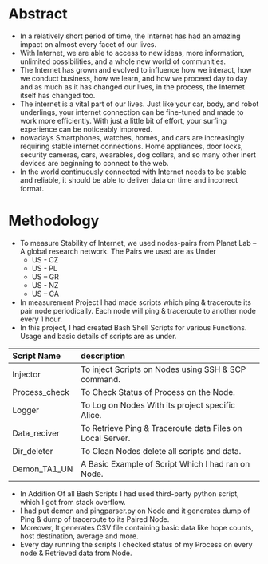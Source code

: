# Abstract 
- In a relatively short period of time, the Internet has had an amazing impact on almost every facet of our lives. 
- With Internet, we are able to access to new ideas, more information, unlimited possibilities, and a whole new world of communities.
- The Internet has grown and evolved to influence how we interact, how we conduct business, how we learn, and how we proceed day to day and as much as it has changed our lives, in the process, the Internet itself has changed too.
- The internet is a vital part of our lives. Just like your car, body, and robot underlings, your internet connection can be fine-tuned and made to work more efficiently. With just a little bit of effort, your surfing experience can be noticeably improved.
- nowadays Smartphones, watches, homes, and cars are increasingly requiring stable internet connections. Home appliances, door locks, security cameras, cars, wearables, dog collars, and so many other inert devices are beginning to connect to the web.
- In the world continuously connected with Internet needs to be stable and reliable, it should be able to deliver data on time and incorrect format.

# Methodology
- To measure Stability of Internet, we used nodes-pairs from Planet Lab – A global research network. The Pairs we used are as Under
  - US - CZ
  - US - PL
  - US – GR
  - US - NZ
  - US – CA
- In measurement Project I had made scripts which ping & traceroute its pair node periodically. Each node will ping & traceroute to another node every 1 hour.
- In this project, I had created Bash Shell Scripts for various Functions. Usage and basic details of scripts are as under.

| Script Name        | description |
|:-------------|:------------------|
| Injector  |  To inject Scripts on Nodes using SSH & SCP command. | 
| Process_check  |  To Check Status of Process on the Node. |
| Logger  |  To Log on Nodes With its project specific Alice. |
| Data_reciver  |  To Retrieve Ping & Traceroute data Files on Local Server.  |
| Dir_deleter  |  To Clean Nodes delete all scripts and data.  |
| Demon_TA1_UN  |  A Basic Example of Script Which I had ran on Node. |

- In Addition Of all Bash Scripts I had used third-party python script, which I got from stack overflow.
- I had put demon and pingparser.py on Node and it generates dump of Ping & dump of traceroute to its Paired Node.
- Moreover, It generates CSV file containing basic data like hope counts, host destination, average and more.
- Every day running the scripts I checked status of my Process on every node & Retrieved data from Node.
